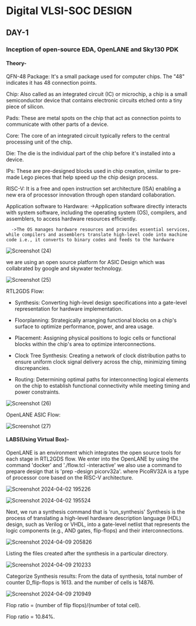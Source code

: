 # Digital VLSI-SOC DESIGN
## DAY-1 
### Inception of open-source EDA, OpenLANE and Sky130 PDK
#### Theory-

QFN-48 Package: It's a small package used for computer chips. The "48" indicates it has 48 connection points.

Chip: Also called as an integrated circuit (IC) or microchip, a chip is a small semiconductor device that contains electronic circuits etched onto a tiny piece of silicon.

Pads: These are metal spots on the chip that act as connection points to communicate with other parts of a device.

Core: The core of an integrated circuit typically refers to the central processing unit of the chip.

Die: The die is the individual part of the chip before it's installed into a device.

IPs: These are pre-designed blocks used in chip creation, similar to pre-made Lego pieces that help speed up the chip design process.

RISC-V: It is a free and open instruction set architecture (ISA) enabling a new era of processor innovation through open standard collaboration.

Application software to Hardware:
      ->Application software directly interacts with system software, including the operating system (OS), compilers, and assemblers, to access hardware resources 
      efficiently.
      
      ->The OS manages hardware resources and provides essential services, while compilers and assemblers translate high-level code into machine code i.e., it converts to binary codes and feeds to the hardware

![Screenshot (24)](https://github.com/Bhanu-c3/vsdworkshop/assets/165283408/40dc2849-2f0a-48b0-9596-1346ab967f2f)

we are using an open source platform for ASIC Design which was collabrated by google and skywater technology.

![Screenshot (25)](https://github.com/Bhanu-c3/vsdworkshop/assets/165283408/e5ce628d-e4a7-4974-8e2d-1cb206cd8815)

RTL2GDS Flow:

- Synthesis: Converting high-level design specifications into a gate-level representation for hardware implementation.
  
- Floorplanning: Strategically arranging functional blocks on a chip's surface to optimize performance, power, and area usage.
  
- Placement: Assigning physical positions to logic cells or functional blocks within the chip's area to optimize interconnections.
  
- Clock Tree Synthesis: Creating a network of clock distribution paths to ensure uniform clock signal delivery across the chip, minimizing timing discrepancies.
  
- Routing: Determining optimal paths for interconnecting logical elements on the chip to establish functional connectivity while meeting timing and power constraints.


![Screenshot (26)](https://github.com/Bhanu-c3/vsdworkshop/assets/165283408/cf701fa5-9ec3-413e-a85f-e4c8575df708)

OpenLANE ASIC Flow:


![Screenshot (27)](https://github.com/Bhanu-c3/vsdworkshop/assets/165283408/3d2827f0-cf17-44ea-8b46-43acb4f61ec7)

#### LABS(Using Virtual Box)-

OpenLANE is an environment which integrates the open source tools for each stage in RTL2GDS flow.
We enter into the OpenLANE by using the command 'docker' and './flow.tcl -interactive'
we also use a command to prepare design that is 'prep -design picorv32a'. where PicoRV32A is a type of processor core based on the RISC-V architecture.

![Screenshot 2024-04-02 195226](https://github.com/Bhanu-c3/vsdworkshop/assets/165283408/d8aea15f-861f-4703-a3fe-4a60b5657bd0)


![Screenshot 2024-04-02 195524](https://github.com/Bhanu-c3/vsdworkshop/assets/165283408/39ef21f1-d892-42df-9951-f3459cd785cb)

Next, we run a synthesis command that is 'run_synthesis'
Synthesis is the process of translating a high-level hardware description language (HDL) design, such as Verilog or VHDL, into a gate-level netlist that represents the logic components (e.g., AND gates, flip-flops) and their interconnections.

![Screenshot 2024-04-09 205826](https://github.com/Bhanu-c3/vsdworkshop/assets/165283408/1a388c8f-1a0c-4d3a-9187-3644de24b32f)

Listing the files created after the synthesis in a particular directory.

![Screenshot 2024-04-09 210233](https://github.com/Bhanu-c3/vsdworkshop/assets/165283408/d38ec7ab-d3ba-4e3a-8424-c72adb43e147)

Categorize Synthesis results:
From the data of synthesis, total number of counter D_flip-flops is 1613. and the number of cells is 14876.

![Screenshot 2024-04-09 210949](https://github.com/Bhanu-c3/vsdworkshop/assets/165283408/abc2eedf-38fc-4703-a17a-2547a6171a91)


Flop ratio = (number of flip flops)/(number of total cell).

Flop ratio = 10.84%.







